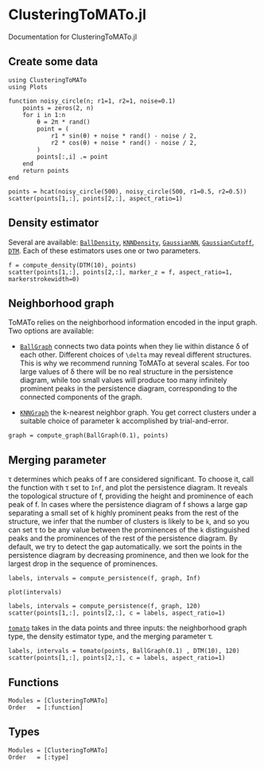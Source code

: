 # ClusteringToMATo.jl

Documentation for ClusteringToMATo.jl


## Create some data

```@example first
using ClusteringToMATo
using Plots

function noisy_circle(n; r1=1, r2=1, noise=0.1)
    points = zeros(2, n)
    for i in 1:n
        θ = 2π * rand()
        point = (
            r1 * sin(θ) + noise * rand() - noise / 2,
            r2 * cos(θ) + noise * rand() - noise / 2,
        )
        points[:,i] .= point
    end
    return points
end

points = hcat(noisy_circle(500), noisy_circle(500, r1=0.5, r2=0.5))
scatter(points[1,:], points[2,:], aspect_ratio=1)
```

## Density estimator

Several are available: [`BallDensity`](@ref), [`KNNDensity`](@ref), [`GaussianNN`](@ref),
[`GaussianCutoff`](@ref), [`DTM`](@ref).
Each of these estimators uses one or two parameters.

```@example first
f = compute_density(DTM(10), points)
scatter(points[1,:], points[2,:], marker_z = f, aspect_ratio=1, markerstrokewidth=0)
```

## Neighborhood graph

ToMATo relies on the neighborhood information encoded in the input graph. Two options are available:

- [`BallGraph`](@ref) connects two data points when they lie within distance δ of each other. 
  Different choices of ``\delta`` may reveal different structures. This
  is why we recommend running ToMATo at several scales. For too large values
  of δ there will be no real structure in the persistence diagram, while too small
  values will produce too many infinitely prominent peaks in the
  persistence diagram, corresponding to the connected components of the graph.

- [`KNNGraph`](@ref) the k-nearest neighbor graph. You get correct clusters under a suitable 
  choice of parameter k accomplished by trial-and-error.

```@example first
graph = compute_graph(BallGraph(0.1), points)
```
## Merging parameter 

τ determines which peaks of f are considered significant.  To choose
it, call the function with τ set to `Inf`, and plot the persistence
diagram. It reveals the topological structure of f, providing the
height and prominence of each peak of f. In cases where the persistence
diagram of f shows a large gap separating a small set of k highly
prominent peaks from the rest of the structure, we infer that the
number of clusters is likely to be `k`, and so you can set τ to be
any value between the prominences of the `k` distinguished peaks and
the prominences of the rest of the persistence diagram.  By default,
we try to detect the gap automatically. we sort the points in the
persistence diagram by decreasing prominence, and then we look for
the largest drop in the sequence of prominences.


```@example first
labels, intervals = compute_persistence(f, graph, Inf)

plot(intervals)
```

```@example first
labels, intervals = compute_persistence(f, graph, 120)
scatter(points[1,:], points[2,:], c = labels, aspect_ratio=1)
```

[`tomato`](@ref) takes in the data points and three inputs: the neighborhood graph type, the density
estimator type, and the merging parameter τ. 

```@example first
labels, intervals = tomato(points, BallGraph(0.1) , DTM(10), 120)
scatter(points[1,:], points[2,:], c = labels, aspect_ratio=1)
```

## Functions

```@autodocs
Modules = [ClusteringToMATo]
Order   = [:function]
```

## Types

```@autodocs
Modules = [ClusteringToMATo]
Order   = [:type]
```
